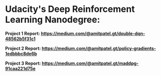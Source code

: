 # Udacity's Deep Reinforcement Learning Nanodegree:

**Project 1 Report: https://medium.com/@amitpatel.gt/double-dqn-48562b5f31c1**

**Project 2 Report: https://medium.com/@amitpatel.gt/policy-gradients-1edbbbc8de6b**

**Project 3 Report:  https://medium.com/@amitpatel.gt/maddpg-91caa221d75e**
